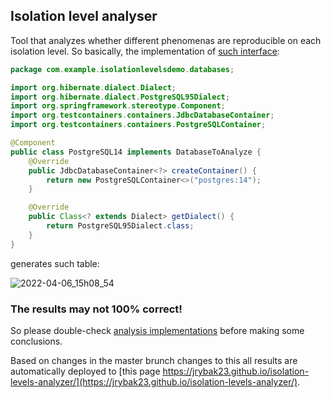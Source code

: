 ## Isolation level analyser

Tool that analyzes whether different phenomenas are reproducible on each isolation level.
So basically, the implementation of [such interface](https://github.com/jrybak23/isolation-levels-analyzer/blob/master/analyzer/src/main/java/com/example/isolationlevelsdemo/databases/PostgreSQL14.java):

```java
package com.example.isolationlevelsdemo.databases;

import org.hibernate.dialect.Dialect;
import org.hibernate.dialect.PostgreSQL95Dialect;
import org.springframework.stereotype.Component;
import org.testcontainers.containers.JdbcDatabaseContainer;
import org.testcontainers.containers.PostgreSQLContainer;

@Component
public class PostgreSQL14 implements DatabaseToAnalyze {
    @Override
    public JdbcDatabaseContainer<?> createContainer() {
        return new PostgreSQLContainer<>("postgres:14");
    }

    @Override
    public Class<? extends Dialect> getDialect() {
        return PostgreSQL95Dialect.class;
    }
}
```

generates such table:

![2022-04-06_15h08_54](https://user-images.githubusercontent.com/14634076/161971343-fbdc0ff9-8d0e-4776-a803-45d1b326eea5.png)

### **The results may not 100% correct!** 
So please double-check [analysis implementations](https://github.com/jrybak23/isolation-levels-analyzer/tree/master/analyzer/src/main/java/com/example/isolationlevelsdemo/analises) before making some conclusions. 

Based on changes in the master brunch changes to this all results are automatically deployed to [this page https://jrybak23.github.io/isolation-levels-analyzer/](https://jrybak23.github.io/isolation-levels-analyzer/).   